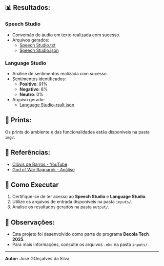 ## 📊 Resultados:

### Speech Studio

- Conversão de áudio em texto realizada com sucesso.
- Arquivos gerados:
  - [Speech Studio.txt](./output/Speech%20Studio/Speech%20Studio.txt)
  - [Speech Studio.json](./output/Speech%20Studio/Speech%20Studio.json)

### Language Studio

- Análise de sentimentos realizada com sucesso.
- Sentimentos identificados:
  - **Positivo**: 91%
  - **Negativo**: 8%
  - **Neutro**: 0%
- Arquivo gerado:
  - [Language Studio-rsult.json](./output/Language%20Studio/Language%20Studio-rsult.json)

## 📸 Prints:

Os prints do ambiente e das funcionalidades estão disponíveis na pasta `img/`.

## 🔗 Referências:

- [Clóvis de Barros - YouTube](https://www.youtube.com/shorts/WUFKUbzch0Q)
- [God of War Ragnarok - Análise](https://www.tecmundo.com.br/voxel/jogos/god-of-war-ragnarok/analise)

## 🚀 Como Executar

1. Certifique-se de ter acesso ao **Speech Studio** e **Language Studio**.
2. Utilize os arquivos de entrada disponíveis na pasta `inputs/`.
3. Analise os resultados gerados na pasta `output/`.

## 📝 Observações:

- Este projeto foi desenvolvido como parte do programa **Decola Tech 2025**.
- Para mais informações, consulte os arquivos `.mkd` na pasta `inputs/`.

---

**Autor:** José GOnçalves da Silva
